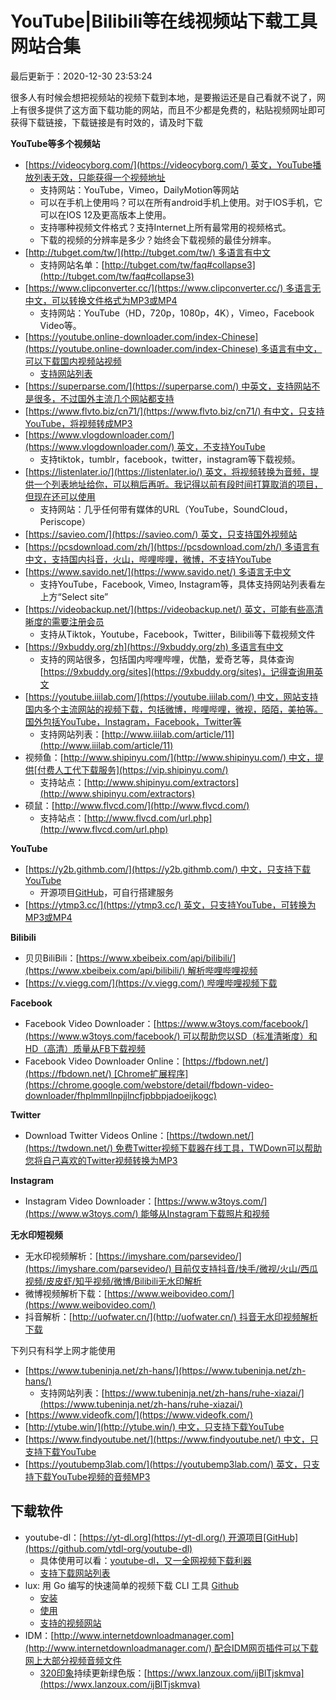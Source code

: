 YouTube|Bilibili等在线视频站下载工具网站合集[](#YouTube|Bilibili等在线视频站下载工具网站合集)
=================================================================

最后更新于：2020-12-30 23:53:24

很多人有时候会想把视频站的视频下载到本地，是要搬运还是自己看就不说了，网上有很多提供了这方面下载功能的网站，而且不少都是免费的，粘贴视频网址即可获得下载链接，下载链接是有时效的，请及时下载

**YouTube等多个视频站**

*   [https://videocyborg.com/](https://videocyborg.com/) 英文，YouTube播放列表无效，只能获得一个视频地址
    *   支持网站：YouTube，Vimeo，DailyMotion等网站
    *   可以在手机上使用吗？可以在所有android手机上使用。对于IOS手机，它可以在IOS 12及更高版本上使用。
    *   支持哪种视频文件格式？支持Internet上所有最常用的视频格式。
    *   下载的视频的分辨率是多少？始终会下载视频的最佳分辨率。
*   [http://tubget.com/tw/](http://tubget.com/tw/) 多语言有中文
    *   支持网站名单：[http://tubget.com/tw/faq#collapse3](http://tubget.com/tw/faq#collapse3)
*   [https://www.clipconverter.cc/](https://www.clipconverter.cc/) 多语言无中文，可以转换文件格式为MP3或MP4
    *   支持网站：YouTube（HD，720p，1080p，4K），Vimeo，Facebook Video等。
*   [https://youtube.online-downloader.com/index-Chinese](https://youtube.online-downloader.com/index-Chinese) 多语言有中文，可以下载国内视频站视频
    *   [支持网站列表](https://youtube.online-downloader.com/Supported-Sites-Chinese)
*   [https://superparse.com/](https://superparse.com/) 中英文，支持网站不是很多，不过国外主流几个网站都支持
*   [https://www.flvto.biz/cn71/](https://www.flvto.biz/cn71/) 有中文，只支持YouTube，将视频转成MP3
*   [https://www.vlogdownloader.com/](https://www.vlogdownloader.com/) 英文，不支持YouTube
    *   支持tiktok，tumblr，facebook，twitter，instagram等下载视频。
*   [https://listenlater.io/](https://listenlater.io/) 英文，将视频转换为音频，提供一个列表地址给你，可以稍后再听。我记得以前有段时间打算取消的项目，但现在还可以使用
    *   支持网站：几乎任何带有媒体的URL（YouTube，SoundCloud，Periscope）
*   [https://savieo.com/](https://savieo.com/) 英文，只支持国外视频站
*   [https://pcsdownload.com/zh/](https://pcsdownload.com/zh/) 多语言有中文，支持国内抖音，火山，哔哩哔哩，微博，不支持YouTube
*   [https://www.savido.net/](https://www.savido.net/) 多语言无中文
    *   支持YouTube，Facebook, Vimeo, Instagram等，具体支持网站列表看左上方“Select site”
*   [https://videobackup.net/](https://videobackup.net/) 英文，可能有些高清晰度的需要注册会员
    *   支持从Tiktok，Youtube，Facebook，Twitter，Bilibili等下载视频文件
*   [https://9xbuddy.org/zh](https://9xbuddy.org/zh) 多语言有中文
    *   支持的网站很多，包括国内哔哩哔哩，优酷，爱奇艺等，具体查询[https://9xbuddy.org/sites](https://9xbuddy.org/sites)，记得查询用英文
*   [https://youtube.iiilab.com/](https://youtube.iiilab.com/) 中文，网站支持国内多个主流网站的视频下载，包括微博，哔哩哔哩，微视，陌陌，美拍等。国外包括YouTube，Instagram，Facebook，Twitter等
    *   支持网站列表：[http://www.iiilab.com/article/11](http://www.iiilab.com/article/11)
*   视频鱼：[http://www.shipinyu.com/](http://www.shipinyu.com/) 中文，提供[付费人工代下载服务](https://vip.shipinyu.com/)
    *   支持站点：[http://www.shipinyu.com/extractors](http://www.shipinyu.com/extractors)
*   硕鼠：[http://www.flvcd.com/](http://www.flvcd.com/)
    *   支持站点：[http://www.flvcd.com/url.php](http://www.flvcd.com/url.php)

**YouTube**

*   [https://y2b.githmb.com/](https://y2b.githmb.com/) 中文，只支持下载YouTube
    *   开源项目[GitHub](https://github.com/develon2015/Youtube-dl-REST)，可自行搭建服务
*   [https://ytmp3.cc/](https://ytmp3.cc/) 英文，只支持YouTube，可转换为MP3或MP4

**Bilibili**

*   贝贝BiliBili：[https://www.xbeibeix.com/api/bilibili/](https://www.xbeibeix.com/api/bilibili/) 解析哔哩哔哩视频
*   [https://v.viegg.com/](https://v.viegg.com/) 哔哩哔哩视频下载

**Facebook**

*   Facebook Video Downloader：[https://www.w3toys.com/facebook/](https://www.w3toys.com/facebook/) 可以帮助您以SD（标准清晰度）和HD（高清）质量从FB下载视频
*   Facebook Video Downloader Online：[https://fbdown.net/](https://fbdown.net/) [Chrome扩展程序](https://chrome.google.com/webstore/detail/fbdown-video-downloader/fhplmmllnpjjlncfjpbbpjadoeijkogc)

**Twitter**

*   Download Twitter Videos Online：[https://twdown.net/](https://twdown.net/) 免费Twitter视频下载器在线工具，TWDown可以帮助您将自己喜欢的Twitter视频转换为MP3

**Instagram**

*   Instagram Video Downloader：[https://www.w3toys.com/](https://www.w3toys.com/) 能够从Instagram下载照片和视频

**无水印短视频**

*   无水印视频解析：[https://imyshare.com/parsevideo/](https://imyshare.com/parsevideo/) 目前仅支持抖音/快手/微视/火山/西瓜视频/皮皮虾/知乎视频/微博/Bilibili无水印解析
*   微博视频解析下载：[https://www.weibovideo.com/](https://www.weibovideo.com/)
*   抖音解析：[http://uofwater.cn/](http://uofwater.cn/) 抖音无水印视频解析下载

下列只有科学上网才能使用

*   [https://www.tubeninja.net/zh-hans/](https://www.tubeninja.net/zh-hans/)
    *   支持网站列表：[https://www.tubeninja.net/zh-hans/ruhe-xiazai/](https://www.tubeninja.net/zh-hans/ruhe-xiazai/)
*   [https://www.videofk.com/](https://www.videofk.com/)
*   [http://ytube.win/](http://ytube.win/) 中文，只支持下载YouTube
*   [https://www.findyoutube.net/](https://www.findyoutube.net/) 中文，只支持下载YouTube
*   [https://youtubemp3lab.com/](https://youtubemp3lab.com/) 英文，只支持下载YouTube视频的音频MP3

下载软件[](#下载软件)
-------------

*   youtube-dl：[https://yt-dl.org](https://yt-dl.org/) 开源项目[GitHub](https://github.com/ytdl-org/youtube-dl)
    *   具体使用可以看：[youtube-dl，又一全网视频下载利器](https://www.jianshu.com/p/7a3768544190)
    *   [支持下载网站列表](http://ytdl-org.github.io/youtube-dl/supportedsites.html)
*   lux: 用 Go 编写的快速简单的视频下载 CLI 工具 [Github](https://github.com/iawia002/lux)
    * [安装](https://github.com/iawia002/lux?tab=readme-ov-file#installation)
    * [使用](https://github.com/iawia002/lux?tab=readme-ov-file#getting-started)
    * [支持的视频网站](https://github.com/iawia002/lux?tab=readme-ov-file#supported-sites)
*   IDM：[http://www.internetdownloadmanager.com](http://www.internetdownloadmanager.com/) 配合IDM网页插件可以下载网上大部分视频音频文件
    *   [320印象](https://www.320nle.com/)持续更新绿色版：[https://wwx.lanzoux.com/ijBlTjskmva](https://wwx.lanzoux.com/ijBlTjskmva)
